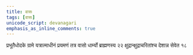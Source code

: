 ```yaml
---
title: वासः
tags: [वासः]
unicode_script: devanagari
emphasis_as_inline_comments: true
---
```

प्रभूतैधोदके ग्रामे यत्रात्माधीनं प्रयमणं तत्र वासो धार्म्यो ब्राह्मणस्य २२
क्षुद्रान्क्षुद्राचरितांश्च देशान्न सेवेत १८ 